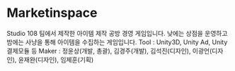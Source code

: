 # Marketinspace

Studio 108 팀에서 제작한 아이템 제작 공방 경영 게임입니다.
낮에는 상점을 운영하고 밤에는 사냥을 통해 아이템을 수집하는 게임입니다.
  Tool : Unity3D, Unity Ad, Unity 결제모듈 등
  Maker : 정윤상(개발, 총괄), 김경주(개발), 김석진(디자인), 이광언(디자인), 윤재완(디자인), 임제훈(기획)
